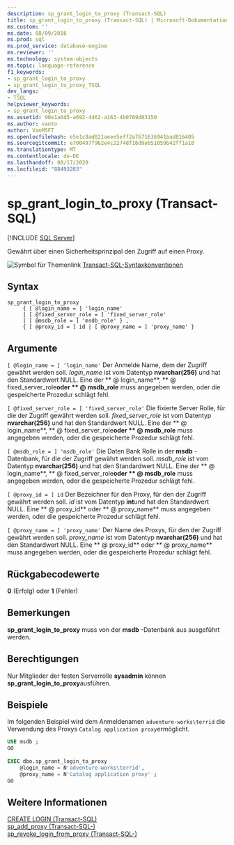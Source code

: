 ```yaml
---
description: sp_grant_login_to_proxy (Transact-SQL)
title: sp_grant_login_to_proxy (Transact-SQL) | Microsoft-Dokumentation
ms.custom: ''
ms.date: 08/09/2016
ms.prod: sql
ms.prod_service: database-engine
ms.reviewer: ''
ms.technology: system-objects
ms.topic: language-reference
f1_keywords:
- sp_grant_login_to_proxy
- sp_grant_login_to_proxy_TSQL
dev_langs:
- TSQL
helpviewer_keywords:
- sp_grant_login_to_proxy
ms.assetid: 90e1a6d5-a692-4462-a163-4b0709d83150
ms.author: vanto
author: VanMSFT
ms.openlocfilehash: e5e1c8ad821aeee5eff2a7671636941bad816405
ms.sourcegitcommit: e700497f962e4c2274df16d9e651059b42ff1a10
ms.translationtype: MT
ms.contentlocale: de-DE
ms.lasthandoff: 08/17/2020
ms.locfileid: "88493283"
---
```

# <a name="sp_grant_login_to_proxy-transact-sql"></a>sp_grant_login_to_proxy (Transact-SQL)

[!INCLUDE [SQL Server](../../includes/applies-to-version/sqlserver.md)]

  Gewährt über einen Sicherheitsprinzipal den Zugriff auf einen Proxy.  

  
 ![Symbol für Themenlink](../../database-engine/configure-windows/media/topic-link.gif "Symbol für Themenlink") [Transact-SQL-Syntaxkonventionen](../../t-sql/language-elements/transact-sql-syntax-conventions-transact-sql.md)  
  
## <a name="syntax"></a>Syntax  
  
```  
sp_grant_login_to_proxy   
     { [ @login_name = ] 'login_name'   
     | [ @fixed_server_role = ] 'fixed_server_role'   
     | [ @msdb_role = ] 'msdb_role' } ,   
     { [ @proxy_id = ] id | [ @proxy_name = ] 'proxy_name' }  
```  
  
## <a name="arguments"></a>Argumente  
`[ @login_name = ] 'login_name'` Der Anmelde Name, dem der Zugriff gewährt werden soll. *login_name* ist vom Datentyp **nvarchar(256)** und hat den Standardwert NULL. Eine der ** \@ login_name**, ** \@ fixed_server_role**oder ** \@ msdb_role** muss angegeben werden, oder die gespeicherte Prozedur schlägt fehl.  
  
`[ @fixed_server_role = ] 'fixed_server_role'` Die fixierte Server Rolle, für die der Zugriff gewährt werden soll. *fixed_server_role* ist vom Datentyp **nvarchar(256)** und hat den Standardwert NULL. Eine der ** \@ login_name**, ** \@ fixed_server_role**oder ** \@ msdb_role** muss angegeben werden, oder die gespeicherte Prozedur schlägt fehl.  
  
`[ @msdb_role = ] 'msdb_role'` Die Daten Bank Rolle in der **msdb** -Datenbank, für die der Zugriff gewährt werden soll. *msdb_role* ist vom Datentyp **nvarchar(256)** und hat den Standardwert NULL. Eine der ** \@ login_name**, ** \@ fixed_server_role**oder ** \@ msdb_role** muss angegeben werden, oder die gespeicherte Prozedur schlägt fehl.  
  
`[ @proxy_id = ] id` Der Bezeichner für den Proxy, für den der Zugriff gewährt werden soll. *id* ist vom Datentyp **int**und hat den Standardwert NULL. Eine ** \@ proxy_id** oder ** \@ proxy_name** muss angegeben werden, oder die gespeicherte Prozedur schlägt fehl.  
  
`[ @proxy_name = ] 'proxy_name'` Der Name des Proxys, für den der Zugriff gewährt werden soll. *proxy_name* ist vom Datentyp **nvarchar(256)** und hat den Standardwert NULL. Eine ** \@ proxy_id** oder ** \@ proxy_name** muss angegeben werden, oder die gespeicherte Prozedur schlägt fehl.  
  
## <a name="return-code-values"></a>Rückgabecodewerte  
 **0** (Erfolg) oder **1** (Fehler)  
  
## <a name="remarks"></a>Bemerkungen  
 **sp_grant_login_to_proxy** muss von der **msdb** -Datenbank aus ausgeführt werden.  
  
## <a name="permissions"></a>Berechtigungen  
 Nur Mitglieder der festen Serverrolle **sysadmin** können **sp_grant_login_to_proxy**ausführen.  
  
## <a name="examples"></a>Beispiele  
 Im folgenden Beispiel wird dem Anmeldenamen `adventure-works\terrid` die Verwendung des Proxys `Catalog application proxy`ermöglicht.  
  
```sql
USE msdb ;  
GO  
  
EXEC dbo.sp_grant_login_to_proxy  
    @login_name = N'adventure-works\terrid',  
    @proxy_name = N'Catalog application proxy' ;  
GO  
```  
  
## <a name="see-also"></a>Weitere Informationen  
 [CREATE LOGIN &#40;Transact-SQL&#41;](../../t-sql/statements/create-login-transact-sql.md)   
 [sp_add_proxy &#40;Transact-SQL-&#41;](../../relational-databases/system-stored-procedures/sp-add-proxy-transact-sql.md)   
 [sp_revoke_login_from_proxy &#40;Transact-SQL-&#41;](../../relational-databases/system-stored-procedures/sp-revoke-login-from-proxy-transact-sql.md)  
  
  
